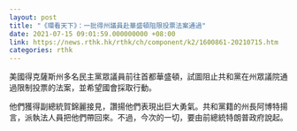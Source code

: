 ```yaml
---
layout: post
title: "《環看天下》：一批得州議員赴華盛頓阻限投票法案通過"
date: 2021-07-15 09:01:59.000000000 +08:00
link: https://news.rthk.hk/rthk/ch/component/k2/1600861-20210715.htm
categories: rthk
---
```


美國得克薩斯州多名民主黨眾議員前往首都華盛頓，試圖阻止共和黨在州眾議院通過限制投票的法案，並希望國會採取行動。

他們獲得副總統賀錦麗接見，讚揚他們表現出巨大勇氣。共和黨籍的州長阿博特揚言，派執法人員把他們帶回來。不過，今次的一切，要由前總統特朗普政府說起。
